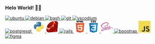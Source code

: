 ### Helo World! 👋🏻


<a href="https://ubuntu.com/" rel="nofollow"> <img src="https://cdn.jsdelivr.net/gh/devicons/devicon@latest/icons/ubuntu/ubuntu-original.svg" alt="ubuntu" width="40" height="40" style="max-width: 100%;"> </a>
<a href="https://www.debian.org/" rel="nofollow"> <img src="https://cdn.jsdelivr.net/gh/devicons/devicon@latest/icons/debian/debian-original.svg" alt="debian" width="40" height="40" style="max-width: 100%;"> </a> 
<a href="https://www.gnu.org/software/bash/" rel="nofollow"> <img src="https://cdn.jsdelivr.net/gh/devicons/devicon@latest/icons/bash/bash-original.svg" alt="bash" width="40" height="40" style="max-width: 100%;"> </a> 
<a href="https://git-scm.com/" rel="nofollow"> <img src="https://camo.githubusercontent.com/ff5301ef7472dbdf522b776167a8af8c326299fe8175e53f6b052bbcc04533e3/68747470733a2f2f7777772e766563746f726c6f676f2e7a6f6e652f6c6f676f732f6769742d73636d2f6769742d73636d2d69636f6e2e737667" alt="git" width="40" height="40" data-canonical-src="https://www.vectorlogo.zone/logos/git-scm/git-scm-icon.svg" style="max-width: 100%;"> </a>
<a href="https://vscodium.com/" rel="nofollow"> <img src="https://cdn.jsdelivr.net/gh/devicons/devicon@latest/icons/vscode/vscode-original.svg" alt="vscodium" width="40" height="40" style="max-width: 100%;"> </a>           
<a href="https://www.postgresql.org" rel="nofollow"> <img src="https://cdn.jsdelivr.net/gh/devicons/devicon@latest/icons/postgresql/postgresql-original.svg" alt="postgresql" width="40" height="40" style="max-width: 100%;"> </a> 
<a href="https://www.python.org" rel="nofollow"> <img src="https://raw.githubusercontent.com/devicons/devicon/master/icons/python/python-original.svg" alt="python" width="40" height="40" style="max-width: 100%;"> </a> 
<a href="https://www.ruby-lang.org/en/" rel="nofollow"> <img src="https://raw.githubusercontent.com/devicons/devicon/master/icons/ruby/ruby-original.svg" alt="ruby" width="40" height="40" style="max-width: 100%;"> </a> 
<a href="https://rubyonrails.org" rel="nofollow"> <img src="https://cdn.jsdelivr.net/gh/devicons/devicon@latest/icons/rails/rails-plain.svg" alt="rails" width="40" height="40" style="max-width: 100%;"> </a>
<a href="https://www.w3.org/html/" rel="nofollow"> <img src="https://raw.githubusercontent.com/devicons/devicon/master/icons/html5/html5-original-wordmark.svg" alt="html5" width="40" height="40" style="max-width: 100%;"> </a> 
<a href="https://www.w3schools.com/css/" rel="nofollow"> <img src="https://raw.githubusercontent.com/devicons/devicon/master/icons/css3/css3-original-wordmark.svg" alt="css3" width="40" height="40" style="max-width: 100%;"> </a> 
<a href="https://sass-lang.com" rel="nofollow"> <img src="https://raw.githubusercontent.com/devicons/devicon/master/icons/sass/sass-original.svg" alt="sass" width="40" height="40" style="max-width: 100%;"> </a> 
<a href="https://getbootstrap.com" rel="nofollow"> <img src="https://cdn.jsdelivr.net/gh/devicons/devicon@latest/icons/bootstrap/bootstrap-original.svg" alt="boostrap" width="40" height="40" style="max-width: 100%;"> </a> 
<a href="https://developer.mozilla.org/en-US/docs/Web/JavaScript" rel="nofollow"> <img src="https://raw.githubusercontent.com/devicons/devicon/master/icons/javascript/javascript-original.svg" alt="javascript" width="40" height="40" style="max-width: 100%;"> </a> 
<a href="https://www.figma.com/" rel="nofollow"> <img src="https://camo.githubusercontent.com/e5c1b4b7d59d58f0607fede5dd922211257cd09031f3c2370308ab4e34356299/68747470733a2f2f7777772e766563746f726c6f676f2e7a6f6e652f6c6f676f732f6669676d612f6669676d612d69636f6e2e737667" alt="figma" width="40" height="40" data-canonical-src="https://www.vectorlogo.zone/logos/figma/figma-icon.svg" style="max-width: 100%;"> </a> 

 


<!--

<!--
**digidweb/digidweb** is a ✨ _special_ ✨ repository because its `README.md` (this file) appears on your GitHub profile.

Here are some ideas to get you started:

- 🔭 I’m currently working on ...
- 🌱 I’m currently learning ...
- 👯 I’m looking to collaborate on ...
- 🤔 I’m looking for help with ...
- 💬 Ask me about ...
- 📫 How to reach me: ...
- 😄 Pronouns: ...
- ⚡ Fun fact: ...
-->
